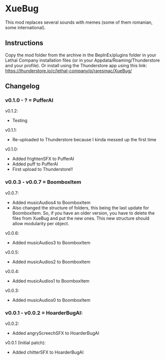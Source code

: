 # XueBug
This mod replaces several sounds with memes (some of them romanian, some international).

## Instructions
 
Copy the mod folder from the archive in the BepInEx/plugins folder in your Lethal Company installation files (or in your Appdata/Roaming/Thunderstore and your profile). Or install using the Thunderstore app using this link: https://thunderstore.io/c/lethal-company/p/raresmac/XueBug/

## Changelog

### v0.1.0 - ? = PufferAI

v0.1.2:
- Testing

v0.1.1:
- Re-uploaded to Thunderstore because I kinda messed up the first time

v0.1.0:
- Added frightenSFX to PufferAI
- Added puff to PufferAI
- First upload to Thunderstore!!

### v0.0.3 - v0.0.7 = BoomboxItem

v0.0.7:
- Added musicAudios4 to BoomboxItem
- Also changed the structure of folders, this being the last update for BoomboxItem. So, if you have an older version, you have to delete the files from XueBug and put the new ones. This new structure should allow modularity per object.

v0.0.6:
- Added musicAudios3 to BoomboxItem

v0.0.5:
- Added musicAudios2 to BoomboxItem

v0.0.4:
- Added musicAudios1 to BoomboxItem

v0.0.3:
- Added musicAudios0 to BoomboxItem

### v0.0.1 - v0.0.2 = HoarderBugAI:

v0.0.2:
- Added angryScreechSFX to HoarderBugAI

v0.0.1 (Initial patch):
- Added chitterSFX to HoarderBugAI

